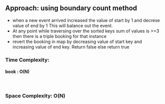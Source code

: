 ## Approach: using boundary count method
* when a new event arrived increased the value of start by 1 and decrese value of end by 1 This will balance out the event.
* At any point while traversing over the sorted keys sum of values is >=3 then there is a triple booking for that instance
* revert the booking in map by decreasing value of start key and increasing value of end key. Return false else return true
​
### Time Complexity:
#### book : O(N)
​
### Space Complexity: O(N)